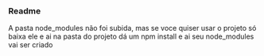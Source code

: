 ### Readme

A pasta node_modules não foi subida, mas se voce quiser usar o projeto só baixa ele e ai na pasta do projeto dá um npm install e ai seu node_modules vai ser criado
